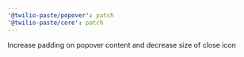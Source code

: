 ```yaml
---
'@twilio-paste/popover': patch
'@twilio-paste/core': patch
---
```


Increase padding on popover content and decrease size of close icon
